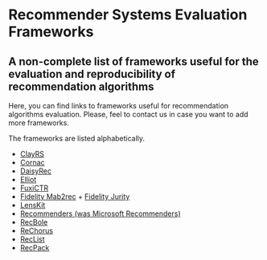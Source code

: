 # Recommender Systems Evaluation Frameworks
## A non-complete list of frameworks useful for the evaluation and reproducibility of recommendation algorithms

Here, you can find links to frameworks useful for recommendation algorithms evaluation. Please, feel to contact us in case you want to add more frameworks.

The frameworks are listed alphabetically.

- [ClayRS](https://github.com/swapUniba/ClayRS)
- [Cornac](https://github.com/PreferredAI/cornac)
- [DaisyRec](https://github.com/recsys-benchmark/DaisyRec-v2.0)
- [Elliot](https://github.com/sisinflab/elliot)
- [FuxiCTR](https://github.com/reczoo/FuxiCTR)
- [Fidelity Mab2rec](https://github.com/fidelity/mab2rec) + [Fidelity Jurity](https://github.com/fidelity/jurity)
- [LensKit](https://github.com/lenskit/lenskit)
- [Recommenders (was Microsoft Recommenders)](https://github.com/recommenders-team/recommenders)
- [RecBole](https://github.com/RUCAIBox/RecBole)
- [ReChorus](https://github.com/THUwangcy/ReChorus)
- [RecList](https://github.com/jacopotagliabue/reclist)
- [RecPack](https://github.com/LienM/recpack)
